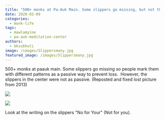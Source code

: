```yaml
---
title: "500+ monks at Pa-Auk Main. Some slippers go missing, but not these."
date: 2020-03-09
categories: 
  - monk-life
tags: 
  - mawlamyine
  - pa-auk-meditation-center
authors: 
  - bksubhuti
image: /images/Slippersmany.jpg
featured_image: /images/Slippersmany.jpg
---
```


500+ monks at paauk main. Some slippers go missing so people mark them with different patterns as a passive way to prevent loss.  However, the slippers in the center were not as passive. (Reposted and fixed lost picture from 2013)

![](/images/Slippersmany-1024x576.jpg)

![](/images/Norforyour.jpg)

Look at the writing on the slippers "No for Your" (Not for you).